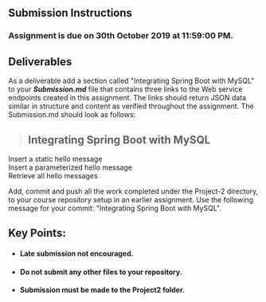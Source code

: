 ## Submission Instructions

### Assignment is due on 30th October 2019 at 11:59:00 PM.

## Deliverables
As a deliverable add a section called "Integrating Spring Boot with MySQL" to your <b><i>Submission.md</i></b> file that contains three links to the Web service endpoints created in this assignment. The links should return JSON data similar in structure and content as verified throughout the assignment.
The Submission.md should look as follows:
> ## Integrating Spring Boot with MySQL<br>
Insert a static hello message<br>
Insert a parameterized hello message<br>
Retrieve all hello messages

Add, commit and push all the work completed under the Project-2 directory, to your course repository setup in an earlier assignment. Use the following message for your commit: "Integrating Spring Boot with MySQL".

## Key Points:
* #### Late submission not encouraged.
* #### Do not submit any other files to your repository.
* #### Submission must be made to the Project2 folder.
